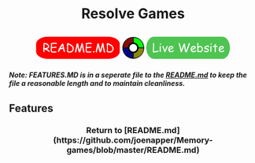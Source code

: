<h1 align="center">Resolve Games</h1>

<h2 align="center"><a href="https://github.com/joenapper/Memory-games/blob/master/README.md"><img src="README-assets/README-btn.png"></a> <img src="README-assets/small-simon.png"> <a href="#"><img src="README-assets/live-website-btn.png"></a></h2>

##### Note: FEATURES.MD is in a seperate file to the [README.md](https://github.com/joenapper/Memory-games/blob/master/README.md) to keep the file a reasonable length and to maintain cleanliness.

## Features




<h3 align="center">Return to [README.md](https://github.com/joenapper/Memory-games/blob/master/README.md)</h3>


